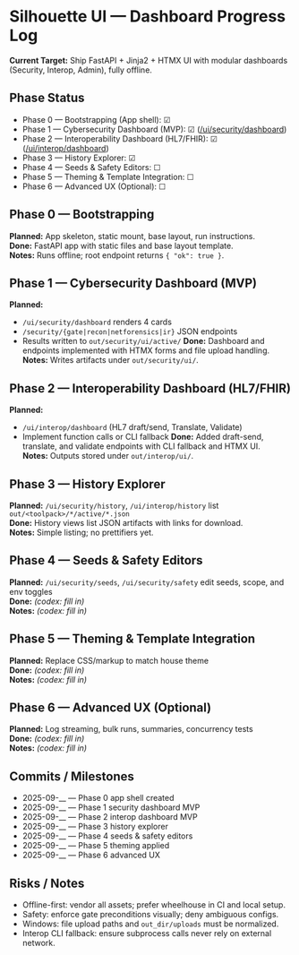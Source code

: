 # Silhouette UI — Dashboard Progress Log

**Current Target:** Ship FastAPI + Jinja2 + HTMX UI with modular dashboards (Security, Interop, Admin), fully offline.

## Phase Status
- Phase 0 — Bootstrapping (App shell): ☑
- Phase 1 — Cybersecurity Dashboard (MVP): ☑ ([/ui/security/dashboard](/ui/security/dashboard))
- Phase 2 — Interoperability Dashboard (HL7/FHIR): ☑ ([/ui/interop/dashboard](/ui/interop/dashboard))
- Phase 3 — History Explorer: ☑
- Phase 4 — Seeds & Safety Editors: ☐
- Phase 5 — Theming & Template Integration: ☐
- Phase 6 — Advanced UX (Optional): ☐

## Phase 0 — Bootstrapping
**Planned:** App skeleton, static mount, base layout, run instructions.  
**Done:** FastAPI app with static files and base layout template.  
**Notes:** Runs offline; root endpoint returns `{ "ok": true }`.

## Phase 1 — Cybersecurity Dashboard (MVP)
**Planned:**
- `/ui/security/dashboard` renders 4 cards
- `/security/{gate|recon|netforensics|ir}` JSON endpoints
- Results written to `out/security/ui/active/`
**Done:** Dashboard and endpoints implemented with HTMX forms and file upload handling.  
**Notes:** Writes artifacts under `out/security/ui/`.

## Phase 2 — Interoperability Dashboard (HL7/FHIR)
**Planned:**
- `/ui/interop/dashboard` (HL7 draft/send, Translate, Validate)
- Implement function calls or CLI fallback
**Done:** Added draft-send, translate, and validate endpoints with CLI fallback and HTMX UI.  
**Notes:** Outputs stored under `out/interop/ui/`.

## Phase 3 — History Explorer
**Planned:** `/ui/security/history`, `/ui/interop/history` list `out/<toolpack>/*/active/*.json`  
**Done:** History views list JSON artifacts with links for download.  
**Notes:** Simple listing; no prettifiers yet.

## Phase 4 — Seeds & Safety Editors
**Planned:** `/ui/security/seeds`, `/ui/security/safety` edit seeds, scope, and env toggles  
**Done:** _(codex: fill in)_  
**Notes:** _(codex: fill in)_

## Phase 5 — Theming & Template Integration
**Planned:** Replace CSS/markup to match house theme  
**Done:** _(codex: fill in)_  
**Notes:** _(codex: fill in)_

## Phase 6 — Advanced UX (Optional)
**Planned:** Log streaming, bulk runs, summaries, concurrency tests  
**Done:** _(codex: fill in)_  
**Notes:** _(codex: fill in)_

## Commits / Milestones
- 2025-09-__ — Phase 0 app shell created
- 2025-09-__ — Phase 1 security dashboard MVP
- 2025-09-__ — Phase 2 interop dashboard MVP
- 2025-09-__ — Phase 3 history explorer
- 2025-09-__ — Phase 4 seeds & safety editors
- 2025-09-__ — Phase 5 theming applied
- 2025-09-__ — Phase 6 advanced UX

## Risks / Notes
- Offline-first: vendor all assets; prefer wheelhouse in CI and local setup.
- Safety: enforce gate preconditions visually; deny ambiguous configs.
- Windows: file upload paths and `out_dir/uploads` must be normalized.
- Interop CLI fallback: ensure subprocess calls never rely on external network.
